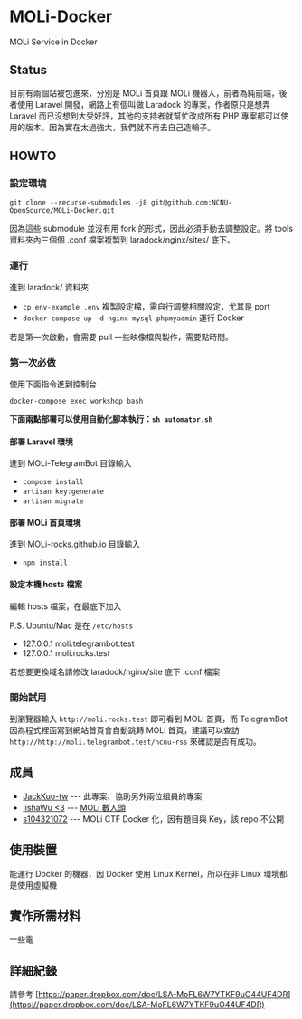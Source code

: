 # MOLi-Docker

MOLi Service in Docker

## Status

目前有兩個站被包進來，分別是 MOLi 首頁跟 MOLi 機器人，前者為純前端，後者使用 Laravel 開發，網路上有個叫做 Laradock 的專案，作者原只是想弄 Laravel 而已沒想到大受好評，其他的支持者就幫忙改成所有 PHP 專案都可以使用的版本。因為實在太過強大，我們就不再去自己造輪子。

## HOWTO

### 設定環境

 `git clone --recurse-submodules -j8 git@github.com:NCNU-OpenSource/MOLi-Docker.git`

 因為這些 submodule 並沒有用 fork 的形式，因此必須手動去調整設定。將 tools 資料夾內三個個 .conf 檔案複製到 laradock/nginx/sites/ 底下。

### 運行

進到 laradock/ 資料夾

- `cp env-example .env` 複製設定檔，需自行調整相關設定，尤其是 port
- `docker-compose up -d nginx mysql phpmyadmin` 運行 Docker

若是第一次啟動，會需要 pull 一些映像檔與製作，需要點時間。

### 第一次必做

使用下面指令進到控制台

`docker-compose exec workshop bash`

**下面兩點部署可以使用自動化腳本執行：`sh automator.sh`**

#### 部署 Laravel 環境

進到 MOLi-TelegramBot 目錄輸入

- `compose install`
- `artisan key:generate`
- `artisan migrate`

#### 部署 MOLi 首頁環境

進到 MOLi-rocks.github.io 目錄輸入

- `npm install`

#### 設定本機 hosts 檔案

編輯 hosts 檔案，在最底下加入

P.S. Ubuntu/Mac 是在 `/etc/hosts`

- 127.0.0.1    moli.telegrambot.test
- 127.0.0.1    moli.rocks.test

若想要更換域名請修改 laradock/nginx/site 底下 .conf 檔案

### 開始試用

到瀏覽器輸入 `http://moli.rocks.test` 即可看到 MOLi 首頁，而 TelegramBot 因為程式裡面寫到網站首頁會自動跳轉 MOLi 首頁，建議可以查訪 `http://http://moli.telegrambot.test/ncnu-rss` 來確認是否有成功。

## 成員

- [JackKuo-tw](https://github.com/JackKuo-tw) --- 此專案、協助另外兩位組員的專案
- [IishaWu <3](https://github.com/IishaWu)  --- [MOLi 數人頭](https://github.com/NCNU-OpenSource/Head-Counter)
- [s104321072](https://github.com/s104321072) --- MOLi CTF Docker 化，因有題目與 Key，該 repo 不公開

## 使用裝置

能運行 Docker 的機器，因 Docker 使用 Linux Kernel，所以在非 Linux 環境都是使用虛擬機

## 實作所需材料

一些電

## 詳細紀錄

請參考
[https://paper.dropbox.com/doc/LSA-MoFL6W7YTKF9uO44UF4DR](https://paper.dropbox.com/doc/LSA-MoFL6W7YTKF9uO44UF4DR)
